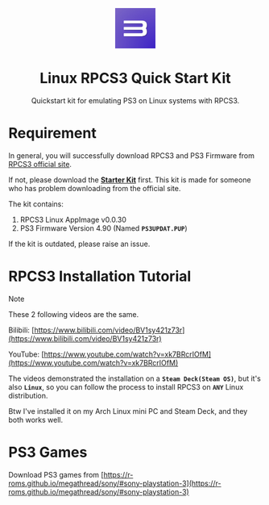 <p align="center">
    <img src=".github/rpcs3.jpg" style="width: 80px; height: 80px;"/>
</p>

<h1 align="center">Linux RPCS3 Quick Start Kit</h1>

<p align="center">Quickstart kit for emulating PS3 on Linux systems with RPCS3.</p>

# Requirement

In general, you will successfully download RPCS3 and PS3 Firmware from [RPCS3 official site](https://rpcs3.net/).

If not, please download the **[Starter Kit](https://github.com/Vincent-the-gamer/linux-rpcs3-quickstart/releases/tag/kit)** first. This kit is made for someone who has problem downloading from the official site.

The kit contains:

1. RPCS3 Linux AppImage v0.0.30
2. PS3 Firmware Version 4.90 (Named **`PS3UPDAT.PUP`**)

If the kit is outdated, please raise an issue.

# RPCS3 Installation Tutorial

> [!NOTE]
> These 2 following videos are the same.

Bilibili: [https://www.bilibili.com/video/BV1sy421z73r](https://www.bilibili.com/video/BV1sy421z73r)

YouTube: [https://www.youtube.com/watch?v=xk7BRcrIOfM](https://www.youtube.com/watch?v=xk7BRcrIOfM)

The videos demonstrated the installation on a **`Steam Deck(Steam OS)`**, but it's also **`Linux`**, so you can follow the process to install RPCS3 on **`ANY`** Linux distribution.

Btw I've installed it on my Arch Linux mini PC and Steam Deck, and they both works well.

# PS3 Games
Download PS3 games from [https://r-roms.github.io/megathread/sony/#sony-playstation-3](https://r-roms.github.io/megathread/sony/#sony-playstation-3)